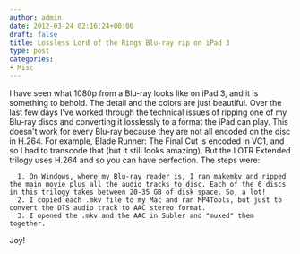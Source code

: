 ```yaml
---
author: admin
date: 2012-03-24 02:16:24+00:00
draft: false
title: Lossless Lord of the Rings Blu-ray rip on iPad 3
type: post
categories:
- Misc
---
```


I have seen what 1080p from a Blu-ray looks like on iPad 3, and it is something to behold. The detail and the colors are just beautiful. Over the last few days I've worked through the technical issues of ripping one of my Blu-ray discs and converting it losslessly to a format the iPad can play. This doesn't work for every Blu-ray because they are not all encoded on the disc in H.264. For example, Blade Runner: The Final Cut is encoded in VC1, and so I had to transcode that (but it still looks amazing). But the LOTR Extended trilogy uses H.264 and so you can have perfection. The steps were:








	  1. On Windows, where my Blu-ray reader is, I ran makemkv and ripped the main movie plus all the audio tracks to disc. Each of the 6 discs in this trilogy takes between 20-35 GB of disk space. So, a lot!
	  2. I copied each .mkv file to my Mac and ran MP4Tools, but just to convert the DTS audio track to AAC stereo format.
	  3. I opened the .mkv and the AAC in Subler and "muxed" them together.




  



Joy!
